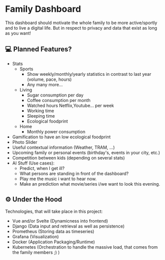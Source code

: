 # Family Dashboard

This dashboard should motivate the whole family to be more active/sportly and to live a digital life. But in respect to privacy and data that exist as long as you want!

## 💻 Planned Features? 

- Stats
  - Sports
    - Show weekly/monthly/yearly statistics in contrast to last year (volume, pace, hours)
    - Any many more...
  - Living
    - Sugar consumption per day
    - Coffee consumption per month
    - Watched hours Netflix,Youtube... per week
    - Working time
    - Sleeping time
    - Ecological foodprint
  - Home
    - Monthly power consumption
- Gamification to have an low ecological foodprint
- Photo Slider
- Useful contextual information (Weather, TRAM, ...)
- Upcoming family or personal events (birthday's, events in your city, etc.)
- Competition between kids (depending on several stats)
- AI Stuff (Use cases):
  - Predict, when I get ill?
  - What persons are standing in front of the dashboard?
  - Play me the music i want to hear now.
  - Make an prediction what movie/series i/we want to look this evening.

## ⚙️ Under the Hood 

Technologies, that will take place in this project:
- Vue and/or Svelte (Dynamicness into frontend)
- Django (Data input and retrieval as well as persistence)
- Prometheus (Storing data as timeseries)
- Grafana (Visualization)
- Docker (Application Packaging/Runtime)
- Kubernetes (Orchestration to handle the massive load, that comes from the family members ;) )
